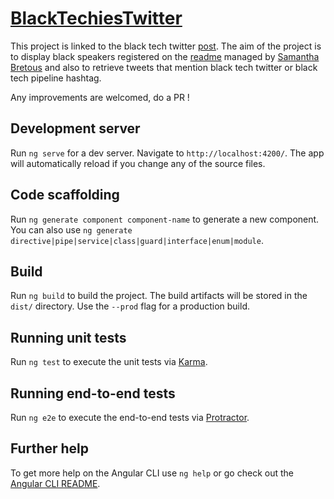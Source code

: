# [BlackTechiesTwitter](https://btt.netlify.com/)

This project is linked to the black tech twitter [post](https://twitter.com/liyokuna/status/1069342369227644929).
The aim of the project is to display black speakers registered on the [readme](https://github.com/samanthabretous/black-speakers-in-tech) managed by [Samantha Bretous](https://twitter.com/samanthabretous) and also to retrieve tweets that mention black tech twitter or black tech pipeline hashtag.

Any improvements are welcomed, do a PR !

## Development server

Run `ng serve` for a dev server. Navigate to `http://localhost:4200/`. The app will automatically reload if you change any of the source files.

## Code scaffolding

Run `ng generate component component-name` to generate a new component. You can also use `ng generate directive|pipe|service|class|guard|interface|enum|module`.

## Build

Run `ng build` to build the project. The build artifacts will be stored in the `dist/` directory. Use the `--prod` flag for a production build.

## Running unit tests

Run `ng test` to execute the unit tests via [Karma](https://karma-runner.github.io).

## Running end-to-end tests

Run `ng e2e` to execute the end-to-end tests via [Protractor](http://www.protractortest.org/).

## Further help

To get more help on the Angular CLI use `ng help` or go check out the [Angular CLI README](https://github.com/angular/angular-cli/blob/master/README.md).

